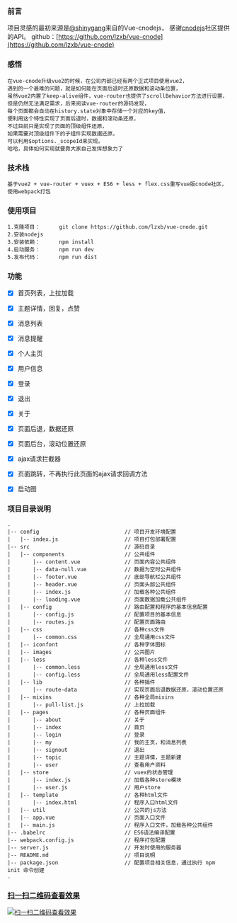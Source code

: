 
### 前言

项目灵感的最初来源是[@shinygang](https://github.com/shinygang/Vue-cnodejs)来自的Vue-cnodejs，
感谢[cnodejs](https://cnodejs.org/)社区提供的API。
github：[https://github.com/lzxb/vue-cnode](https://github.com/lzxb/vue-cnode)
### 感悟
```
在vue-cnode升级vue2的时候，在公司内部已经有两个正式项目使用vue2，
遇到的一个最难的问题，就是如何能在页面后退时还原数据和滚动条位置，
虽然vue2内置了keep-alive组件，vue-router也提供了scrollBehavior方法进行设置，
但是仍然无法满足需求，后来阅读vue-router的源码发现，
每个页面都会自动在history.state对象中存储一个对应的key值，
便利用这个特性实现了页面后退时，数据和滚动条还原，
不过目前只是实现了页面的顶级组件还原，
如果需要对顶级组件下的子组件实现数据还原，
可以利用$options._scopeId来实现。
哈哈，具体如何实现就要靠大家自己发挥想象力了
```

### 技术栈
```
基于vue2 + vue-router + vuex + ES6 + less + flex.css重写vue版cnode社区，使用webpack打包
```

### 使用项目
```
1.克隆项目：      git clone https://github.com/lzxb/vue-cnode.git
2.安装nodejs
3.安装依赖：      npm install
4.启动服务：      npm run dev
5.发布代码：      npm run dist
```

### 功能
- [x] 首页列表，上拉加载
- [x] 主题详情，回复，点赞
- [x] 消息列表
- [x] 消息提醒
- [x] 个人主页
- [x] 用户信息
- [x] 登录
- [x] 退出
- [x] 关于
- [x] 页面后退，数据还原
- [x] 页面后台，滚动位置还原
- [x] ajax请求拦截器
- [x] 页面跳转，不再执行此页面的ajax请求回调方法
- [x] 启动图



### 项目目录说明
```
.
|-- config                           // 项目开发环境配置
|   |-- index.js                     // 项目打包部署配置
|-- src                              // 源码目录
|   |-- components                   // 公共组件
|       |-- content.vue              // 页面内容公共组件
|       |-- data-null.vue            // 数据为空时公共组件
|       |-- footer.vue               // 底部导航栏公共组件
|       |-- header.vue               // 页面头部公共组件
|       |-- index.js                 // 加载各种公共组件
|       |-- loading.vue              // 页面数据加载公共组件
|   |-- config                       // 路由配置和程序的基本信息配置
|       |-- config.js                // 配置项目的基本信息
|       |-- routes.js                // 配置页面路由
|   |-- css                          // 各种css文件
|       |-- common.css               // 全局通用css文件
|   |-- iconfont                     // 各种字体图标
|   |-- images                       // 公共图片
|   |-- less                         // 各种less文件
|       |-- common.less              // 全局通用less文件
|       |-- config.less              // 全局通用less配置文件
|   |-- lib                          // 各种插件
|       |-- route-data               // 实现页面后退数据还原，滚动位置还原
|   |-- mixins                       // 各种全局mixins
|       |-- pull-list.js             // 上拉加载
|   |-- pages                        // 各种页面组件
|       |-- about                    // 关于
|       |-- index                    // 首页
|       |-- login                    // 登录
|       |-- my                       // 我的主页，和消息列表
|       |-- signout                  // 退出
|       |-- topic                    // 主题详情，主题新建
|       |-- user                     // 查看用户资料
|   |-- store                        // vuex的状态管理
|       |-- index.js                 // 加载各种store模块
|       |-- user.js                  // 用户store
|   |-- template                     // 各种html文件
|       |-- index.html               // 程序入口html文件
|   |-- util                         // 公共的js方法
|   |-- app.vue                      // 页面入口文件
|   |-- main.js                      // 程序入口文件，加载各种公共组件
|-- .babelrc                         // ES6语法编译配置
|-- webpack.config.js                // 程序打包配置
|-- server.js                        // 开发时使用的服务器
|-- README.md                        // 项目说明
|-- package.json                     // 配置项目相关信息，通过执行 npm init 命令创建
.
```

### [扫一扫二维码查看效果](http://lzxb.github.io/vue-cnode/)
 [![扫一扫二维码查看效果](https://github.com/lzxb/vue-cnode/raw/master/shot/QR-code.png)](http://lzxb.github.io/vue-cnode/)
